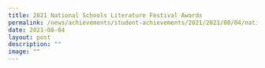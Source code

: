 ```yaml
---
title: 2021 National Schools Literature Festival Awards
permalink: /news/achievements/student-achievements/2021/2021/08/04/national-schools-literature-festival-awards/
date: 2021-08-04
layout: post
description: ""
image: ""
---
```

